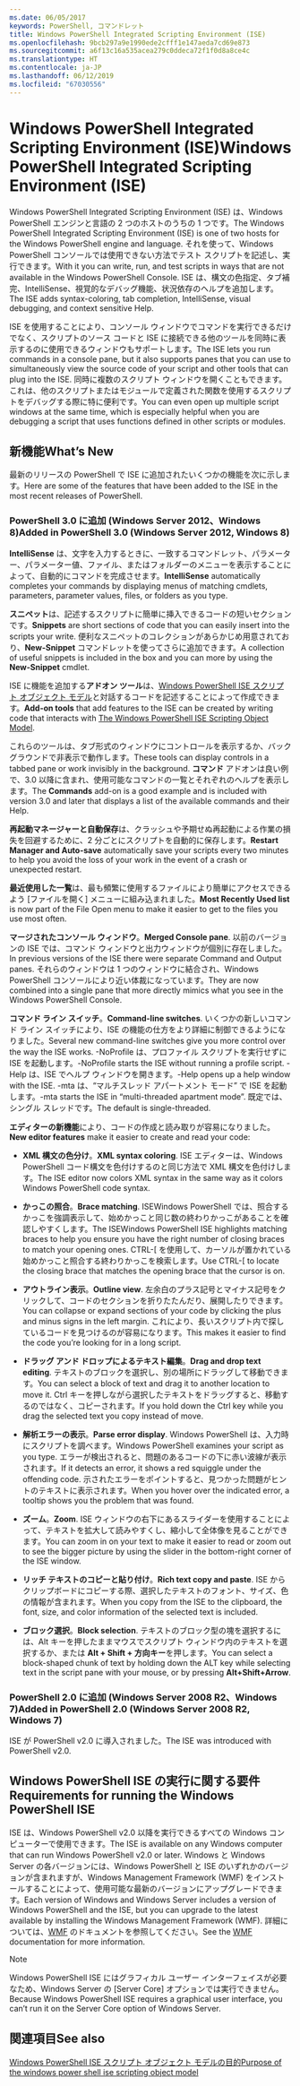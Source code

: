 ```yaml
---
ms.date: 06/05/2017
keywords: PowerShell, コマンドレット
title: Windows PowerShell Integrated Scripting Environment (ISE)
ms.openlocfilehash: 9bcb297a9e1990ede2cfff1e147aeda7cd69e873
ms.sourcegitcommit: a6f13c16a535acea279c0ddeca72f1f0d8a8ce4c
ms.translationtype: HT
ms.contentlocale: ja-JP
ms.lasthandoff: 06/12/2019
ms.locfileid: "67030556"
---
```

# <a name="windows-powershell-integrated-scripting-environment-ise"></a><span data-ttu-id="17bbb-103">Windows PowerShell Integrated Scripting Environment (ISE)</span><span class="sxs-lookup"><span data-stu-id="17bbb-103">Windows PowerShell Integrated Scripting Environment (ISE)</span></span>

<span data-ttu-id="17bbb-104">Windows PowerShell Integrated Scripting Environment (ISE) は、Windows PowerShell エンジンと言語の 2 つのホストのうちの 1 つです。</span><span class="sxs-lookup"><span data-stu-id="17bbb-104">The Windows PowerShell Integrated Scripting Environment (ISE) is one of two hosts for the Windows PowerShell engine and language.</span></span> <span data-ttu-id="17bbb-105">それを使って、Windows PowerShell コンソールでは使用できない方法でテスト スクリプトを記述し、実行できます。</span><span class="sxs-lookup"><span data-stu-id="17bbb-105">With it you can write, run, and test scripts in ways that are not available in the Windows PowerShell Console.</span></span> <span data-ttu-id="17bbb-106">ISE は、構文の色指定、タブ補完、IntelliSense、視覚的なデバッグ機能、状況依存のヘルプを追加します。</span><span class="sxs-lookup"><span data-stu-id="17bbb-106">The ISE adds syntax-coloring, tab completion, IntelliSense, visual debugging, and context sensitive Help.</span></span>

<span data-ttu-id="17bbb-107">ISE を使用することにより、コンソール ウィンドウでコマンドを実行できるだけでなく、スクリプトのソース コードと ISE に接続できる他のツールを同時に表示するのに使用できるウィンドウもサポートします。</span><span class="sxs-lookup"><span data-stu-id="17bbb-107">The ISE lets you run commands in a console pane, but it also supports panes that you can use to simultaneously view the source code of your script and other tools that can plug into the ISE.</span></span> <span data-ttu-id="17bbb-108">同時に複数のスクリプト ウィンドウを開くこともできます。これは、他のスクリプトまたはモジュールで定義された関数を使用するスクリプトをデバッグする際に特に便利です。</span><span class="sxs-lookup"><span data-stu-id="17bbb-108">You can even open up multiple script windows at the same time, which is especially helpful when you are debugging a script that uses functions defined in other scripts or modules.</span></span>

## <a name="whats-new"></a><span data-ttu-id="17bbb-109">新機能</span><span class="sxs-lookup"><span data-stu-id="17bbb-109">What’s New</span></span>

<span data-ttu-id="17bbb-110">最新のリリースの PowerShell で ISE に追加されたいくつかの機能を次に示します。</span><span class="sxs-lookup"><span data-stu-id="17bbb-110">Here are some of the features that have been added to the ISE in the most recent releases of PowerShell.</span></span>

### <a name="added-in-powershell-30-windows-server-2012-windows-8"></a><span data-ttu-id="17bbb-111">PowerShell 3.0 に追加 (Windows Server 2012、Windows 8)</span><span class="sxs-lookup"><span data-stu-id="17bbb-111">Added in PowerShell 3.0 (Windows Server 2012, Windows 8)</span></span>

<span data-ttu-id="17bbb-112">**IntelliSense** は、文字を入力するときに、一致するコマンドレット、パラメーター、パラメーター値、ファイル、またはフォルダーのメニューを表示することによって、自動的にコマンドを完成させます。</span><span class="sxs-lookup"><span data-stu-id="17bbb-112">**IntelliSense** automatically completes your commands by displaying menus of matching cmdlets, parameters, parameter values, files, or folders as you type.</span></span>

<span data-ttu-id="17bbb-113">**スニペット**は、記述するスクリプトに簡単に挿入できるコードの短いセクションです。</span><span class="sxs-lookup"><span data-stu-id="17bbb-113">**Snippets** are short sections of code that you can easily insert into the scripts your write.</span></span> <span data-ttu-id="17bbb-114">便利なスニペットのコレクションがあらかじめ用意されており、**New-Snippet** コマンドレットを使ってさらに追加できます。</span><span class="sxs-lookup"><span data-stu-id="17bbb-114">A collection of useful snippets is included in the box and you can more by using the **New-Snippet** cmdlet.</span></span>

<span data-ttu-id="17bbb-115">ISE に機能を追加する**アドオン ツール**は、[Windows PowerShell ISE スクリプト オブジェクト モデル](../../core-powershell/ise/The-ISE-Object-Model-Hierarchy.md)と対話するコードを記述することによって作成できます。</span><span class="sxs-lookup"><span data-stu-id="17bbb-115">**Add-on tools** that add features to the ISE can be created by writing code that interacts with [The Windows PowerShell ISE Scripting Object Model](../../core-powershell/ise/The-ISE-Object-Model-Hierarchy.md).</span></span>

<span data-ttu-id="17bbb-116">これらのツールは、タブ形式のウィンドウにコントロールを表示するか、バックグラウンドで非表示で動作します。</span><span class="sxs-lookup"><span data-stu-id="17bbb-116">These tools can display controls in a tabbed pane or work invisibly in the background.</span></span> <span data-ttu-id="17bbb-117">**コマンド** アドオンは良い例で、3.0 以降に含まれ、使用可能なコマンドの一覧とそれぞれのヘルプを表示します。</span><span class="sxs-lookup"><span data-stu-id="17bbb-117">The **Commands** add-on is a good example and is included with version 3.0 and later that displays a list of the available commands and their Help.</span></span>

<span data-ttu-id="17bbb-118">**再起動マネージャーと自動保存**は、クラッシュや予期せぬ再起動による作業の損失を回避するために、2 分ごとにスクリプトを自動的に保存します。</span><span class="sxs-lookup"><span data-stu-id="17bbb-118">**Restart Manager and Auto-save** automatically save your scripts every two minutes to help you avoid the loss of your work in the event of a crash or unexpected restart.</span></span>

<span data-ttu-id="17bbb-119">**最近使用した一覧**は、最も頻繁に使用するファイルにより簡単にアクセスできるよう [ファイルを開く] メニューに組み込まれました。</span><span class="sxs-lookup"><span data-stu-id="17bbb-119">**Most Recently Used list** is now part of the File Open menu to make it easier to get to the files you use most often.</span></span>

<span data-ttu-id="17bbb-120">**マージされたコンソール ウィンドウ**。</span><span class="sxs-lookup"><span data-stu-id="17bbb-120">**Merged Console pane**.</span></span> <span data-ttu-id="17bbb-121">以前のバージョンの ISE では、コマンド ウィンドウと出力ウィンドウが個別に存在しました。</span><span class="sxs-lookup"><span data-stu-id="17bbb-121">In previous versions of the ISE there were separate Command and Output panes.</span></span> <span data-ttu-id="17bbb-122">それらのウィンドウは 1 つのウィンドウに結合され、Windows PowerShell コンソールにより近い体裁になっています。</span><span class="sxs-lookup"><span data-stu-id="17bbb-122">They are now combined into a single pane that more directly mimics what you see in the Windows PowerShell Console.</span></span>

<span data-ttu-id="17bbb-123">**コマンド ライン スイッチ**。</span><span class="sxs-lookup"><span data-stu-id="17bbb-123">**Command-line switches**.</span></span> <span data-ttu-id="17bbb-124">いくつかの新しいコマンド ライン スイッチにより、ISE の機能の仕方をより詳細に制御できるようになりました。</span><span class="sxs-lookup"><span data-stu-id="17bbb-124">Several new command-line switches give you more control over the way the ISE works.</span></span> <span data-ttu-id="17bbb-125">-NoProfile は、プロファイル スクリプトを実行せずに ISE を起動します。</span><span class="sxs-lookup"><span data-stu-id="17bbb-125">-NoProfile starts the ISE without running a profile script.</span></span> <span data-ttu-id="17bbb-126">-Help は、ISE でヘルプ ウィンドウを開きます。</span><span class="sxs-lookup"><span data-stu-id="17bbb-126">-Help opens up a help window with the ISE.</span></span> <span data-ttu-id="17bbb-127">-mta は、“マルチスレッド アパートメント モード” で ISE を起動します。</span><span class="sxs-lookup"><span data-stu-id="17bbb-127">-mta starts the ISE in “multi-threaded apartment mode”.</span></span> <span data-ttu-id="17bbb-128">既定では、シングル スレッドです。</span><span class="sxs-lookup"><span data-stu-id="17bbb-128">The default is single-threaded.</span></span>

<span data-ttu-id="17bbb-129">**エディターの新機能**により、コードの作成と読み取りが容易になりました。</span><span class="sxs-lookup"><span data-stu-id="17bbb-129">**New editor features** make it easier to create and read your code:</span></span>

- <span data-ttu-id="17bbb-130">**XML 構文の色分け**。</span><span class="sxs-lookup"><span data-stu-id="17bbb-130">**XML syntax coloring**.</span></span> <span data-ttu-id="17bbb-131">ISE エディターは、Windows PowerShell コード構文を色付けするのと同じ方法で XML 構文を色付けします。</span><span class="sxs-lookup"><span data-stu-id="17bbb-131">The ISE editor now colors XML syntax in the same way as it colors Windows PowerShell code syntax.</span></span>

- <span data-ttu-id="17bbb-132">**かっこの照合**。</span><span class="sxs-lookup"><span data-stu-id="17bbb-132">**Brace matching**.</span></span> <span data-ttu-id="17bbb-133">ISEWindows PowerShell では、照合するかっこを強調表示して、始めかっこと同じ数の終わりかっこがあることを確認しやすくします。</span><span class="sxs-lookup"><span data-stu-id="17bbb-133">The ISEWindows PowerShell ISE highlights matching braces to help you ensure you have the right number of closing braces to match your opening ones.</span></span> <span data-ttu-id="17bbb-134">CTRL-\[ を使用して、カーソルが置かれている始めかっこと照合する終わりかっこを検索します。</span><span class="sxs-lookup"><span data-stu-id="17bbb-134">Use CTRL-\[ to locate the closing brace that matches the opening brace that the cursor is on.</span></span>

- <span data-ttu-id="17bbb-135">**アウトライン表示**。</span><span class="sxs-lookup"><span data-stu-id="17bbb-135">**Outline view**.</span></span> <span data-ttu-id="17bbb-136">左余白のプラス記号とマイナス記号をクリックして、コードのセクションを折りたたんだり、展開したりできます。</span><span class="sxs-lookup"><span data-stu-id="17bbb-136">You can collapse or expand sections of your code by clicking the plus and minus signs in the left margin.</span></span> <span data-ttu-id="17bbb-137">これにより、長いスクリプト内で探しているコードを見つけるのが容易になります。</span><span class="sxs-lookup"><span data-stu-id="17bbb-137">This makes it easier to find the code you’re looking for in a long script.</span></span>

- <span data-ttu-id="17bbb-138">**ドラッグ アンド ドロップによるテキスト編集**。</span><span class="sxs-lookup"><span data-stu-id="17bbb-138">**Drag and drop text editing**.</span></span> <span data-ttu-id="17bbb-139">テキストのブロックを選択し、別の場所にドラッグして移動できます。</span><span class="sxs-lookup"><span data-stu-id="17bbb-139">You can select a block of text and drag it to another location to move it.</span></span> <span data-ttu-id="17bbb-140">Ctrl キーを押しながら選択したテキストをドラッグすると、移動するのではなく、コピーされます。</span><span class="sxs-lookup"><span data-stu-id="17bbb-140">If you hold down the Ctrl key while you drag the selected text you copy instead of move.</span></span>

- <span data-ttu-id="17bbb-141">**解析エラーの表示**。</span><span class="sxs-lookup"><span data-stu-id="17bbb-141">**Parse error display**.</span></span> <span data-ttu-id="17bbb-142">Windows PowerShell は、入力時にスクリプトを調べます。</span><span class="sxs-lookup"><span data-stu-id="17bbb-142">Windows PowerShell examines your script as you type.</span></span> <span data-ttu-id="17bbb-143">エラーが検出されると、問題のあるコードの下に赤い波線が表示されます。</span><span class="sxs-lookup"><span data-stu-id="17bbb-143">If it detects an error, it shows a red squiggle under the offending code.</span></span> <span data-ttu-id="17bbb-144">示されたエラーをポイントすると、見つかった問題がヒントのテキストに表示されます。</span><span class="sxs-lookup"><span data-stu-id="17bbb-144">When you hover over the indicated error, a tooltip shows you the problem that was found.</span></span>

- <span data-ttu-id="17bbb-145">**ズーム**。</span><span class="sxs-lookup"><span data-stu-id="17bbb-145">**Zoom**.</span></span> <span data-ttu-id="17bbb-146">ISE ウィンドウの右下にあるスライダーを使用することによって、テキストを拡大して読みやすくし、縮小して全体像を見ることができます。</span><span class="sxs-lookup"><span data-stu-id="17bbb-146">You can zoom in on your text to make it easier to read or zoom out to see the bigger picture by using the slider in the bottom-right corner of the ISE window.</span></span>

- <span data-ttu-id="17bbb-147">**リッチ テキストのコピーと貼り付け**。</span><span class="sxs-lookup"><span data-stu-id="17bbb-147">**Rich text copy and paste**.</span></span> <span data-ttu-id="17bbb-148">ISE からクリップボードにコピーする際、選択したテキストのフォント、サイズ、色の情報が含まれます。</span><span class="sxs-lookup"><span data-stu-id="17bbb-148">When you copy from the ISE to the clipboard, the font, size, and color information of the selected text is included.</span></span>

- <span data-ttu-id="17bbb-149">**ブロック選択**。</span><span class="sxs-lookup"><span data-stu-id="17bbb-149">**Block selection**.</span></span> <span data-ttu-id="17bbb-150">テキストのブロック型の塊を選択するには、Alt キーを押したままマウスでスクリプト ウィンドウ内のテキストを選択するか、または **Alt + Shift + 方向キー**を押します。</span><span class="sxs-lookup"><span data-stu-id="17bbb-150">You can select a block-shaped chunk of text by holding down the ALT key while selecting text in the script pane with your mouse, or by pressing **Alt+Shift+Arrow**.</span></span>

### <a name="added-in-powershell-20-windows-server-2008-r2-windows-7"></a><span data-ttu-id="17bbb-151">PowerShell 2.0 に追加 (Windows Server 2008 R2、Windows 7)</span><span class="sxs-lookup"><span data-stu-id="17bbb-151">Added in PowerShell 2.0 (Windows Server 2008 R2, Windows 7)</span></span>

<span data-ttu-id="17bbb-152">ISE が PowerShell v2.0 に導入されました。</span><span class="sxs-lookup"><span data-stu-id="17bbb-152">The ISE was introduced with PowerShell v2.0.</span></span>

## <a name="requirements-for-running-the-windows-powershell-ise"></a><span data-ttu-id="17bbb-153">Windows PowerShell ISE の実行に関する要件</span><span class="sxs-lookup"><span data-stu-id="17bbb-153">Requirements for running the Windows PowerShell ISE</span></span>

<span data-ttu-id="17bbb-154">ISE は、Windows PowerShell v2.0 以降を実行できるすべての Windows コンピューターで使用できます。</span><span class="sxs-lookup"><span data-stu-id="17bbb-154">The ISE is available on any Windows computer that can run Windows PowerShell v2.0 or later.</span></span> <span data-ttu-id="17bbb-155">Windows と Windows Server の各バージョンには、Windows PowerShell と ISE のいずれかのバージョンが含まれますが、Windows Management Framework (WMF) をインストールすることによって、使用可能な最新のバージョンにアップグレードできます。</span><span class="sxs-lookup"><span data-stu-id="17bbb-155">Each version of Windows and Windows Server includes a version of Windows PowerShell and the ISE, but you can upgrade to the latest available by installing the Windows Management Framework (WMF).</span></span> <span data-ttu-id="17bbb-156">詳細については、[WMF](/powershell/wmf) のドキュメントを参照してください。</span><span class="sxs-lookup"><span data-stu-id="17bbb-156">See the [WMF](/powershell/wmf) documentation for more information.</span></span>

> [!NOTE]
> <span data-ttu-id="17bbb-157">Windows PowerShell ISE にはグラフィカル ユーザー インターフェイスが必要なため、Windows Server の [Server Core] オプションでは実行できません。</span><span class="sxs-lookup"><span data-stu-id="17bbb-157">Because Windows PowerShell ISE requires a graphical user interface, you can’t run it on the Server Core option of Windows Server.</span></span>

## <a name="see-also"></a><span data-ttu-id="17bbb-158">関連項目</span><span class="sxs-lookup"><span data-stu-id="17bbb-158">See also</span></span>

[<span data-ttu-id="17bbb-159">Windows PowerShell ISE スクリプト オブジェクト モデルの目的</span><span class="sxs-lookup"><span data-stu-id="17bbb-159">Purpose of the windows power shell ise scripting object model</span></span>](../../core-powershell/ise/Purpose-of-the-Windows-PowerShell-ISE-Scripting-Object-Model.md)
